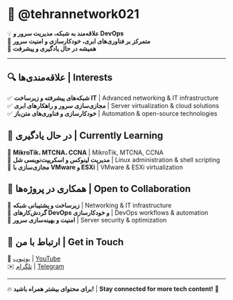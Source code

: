 # 👋 @tehrannetwork021  

💡 **علاقه‌مند به شبکه، مدیریت سرور و DevOps**  
🚀 **متمرکز بر فناوری‌های ابری، خودکارسازی و امنیت سرور**  
🎯 **همیشه در حال یادگیری و پیشرفت**  

---  

## 🔍 علاقه‌مندی‌ها | **Interests**  
✅ **شبکه‌های پیشرفته و زیرساخت IT** | Advanced networking & IT infrastructure  
✅ **مجازی‌سازی سرور و راهکارهای ابری** | Server virtualization & cloud solutions  
✅ **خودکارسازی و فناوری‌های متن‌باز** | Automation & open-source technologies  

## 📖 در حال یادگیری | **Currently Learning**  
🔹 **MikroTik، MTCNA، CCNA** | MikroTik, MTCNA, CCNA  
🔹 **مدیریت لینوکس و اسکریپت‌نویسی شل** | Linux administration & shell scripting  
🔹 **مجازی‌سازی با VMware و ESXi** | VMware & ESXi virtualization  

## 🤝 همکاری در پروژه‌ها | **Open to Collaboration**  
🔸 **زیرساخت و پشتیبانی شبکه** | Networking & IT infrastructure  
🔸 **گردش‌کارهای DevOps و خودکارسازی** | DevOps workflows & automation  
🔸 **امنیت و بهینه‌سازی سرور** | Server security & optimization  

## 📡 ارتباط با من | **Get in Touch**  
🎥 [یوتیوب](https://www.youtube.com/@tehrannetwork021) | [YouTube](https://www.youtube.com/@tehrannetwork021)  
✉️ [تلگرام](https://t.me/tehrannetwork021) | [Telegram](https://t.me/tehrannetwork021)  

---  

🔥 **برای محتوای بیشتر همراه باشید!** | **Stay connected for more tech content!** 🚀  
